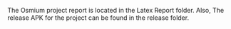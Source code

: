 The Osmium project report is located in the Latex Report folder. Also, The release APK for the project can be found in the release folder.
